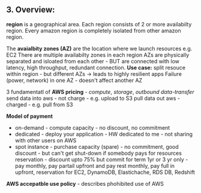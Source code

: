 ## 3. Overview:

**region** is a geographical area. Each region consists of 2 or more availabilty region. Every amazon region is completely isolated from other amazon region.

The **avaialbity zones (AZ)** are the location where we launch resources e.g. EC2 
There are multiple availabilty zones in each region 
AZs are physically separated and isloated from each other - BUT are connected with low latency, high throughput, redundant connection. **Use case:** split resouce within region - but different AZs -> leads to highly resilient apps 
Failure (power, network) in one AZ - doesn't affect another AZ

3 fundamentatl of **AWS pricing** - *compute*, *storage*, *outbound data-transfer* 
send data into aws - not charge - e.g. upload to S3 
pull data out aws - charged - e.g. pull from S3 

**Model of payment**
- on-demand - compute capacity - no discount, no commitment
- dedicated - deploy your application - HW dedicated to me - not sharing with other users on AWS
- spot instance - purchase capacity (spare) - no commitment, good discount - but can't get shut-down if somebody pays for resources
reservation - discount upto 75% but commit for term 1yr or 3 yr only - pay monthly, pay partail upfront and pay rest monthly, pay full in upfront, reservation for EC2, DynamoDB, Elastichache, RDS DB, Redshift 

**AWS accepatble use policy** - describes phohibited use of AWS
